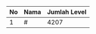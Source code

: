 | No | Nama            | Jumlah Level |
|----|-----------------|--------------|
| 1  | #    |    4207        |
